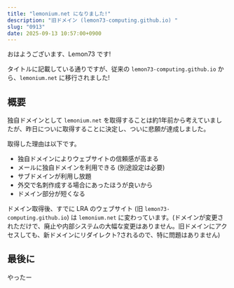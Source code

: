 ```yaml
---
title: "lemonium.net になりました!"
description: "旧ドメイン (lemon73-computing.github.io) "
slug: "0913"
date: 2025-09-13 10:57:00+0900
---
```


おはようございます、Lemon73 です!

タイトルに記載している通りですが、従来の `lemon73-computing.github.io` から、`lemonium.net` に移行されました!

## 概要

独自ドメインとして `lemonium.net` を取得することは約1年前から考えていましたが、昨日についに取得することに決定し、ついに悲願が達成しました。

取得した理由は以下です。

- 独自ドメインによりウェブサイトの信頼感が高まる
- メールに独自ドメインを利用できる (別途設定は必要)
- サブドメインが利用し放題
- 外交で名刺作成する場合にあったほうが良いから
- ドメイン部分が短くなる

ドメイン取得後、すでに LRA のウェブサイト (旧 `lemon73-computing.github.io`) は `lemonium.net` に変わっています。(ドメインが変更されただけで、廃止や内部システムの大幅な変更はありません。旧ドメインにアクセスしても、新ドメインにリダイレクト?されるので、特に問題はありません)

## 最後に

やったー
